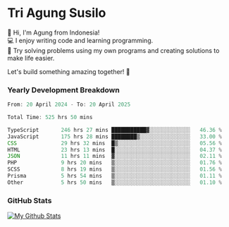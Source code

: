 # Tri Agung Susilo

👋 Hi, I'm Agung from Indonesia!<br>
💻 I enjoy writing code and learning programming.<br>
🧠 Try solving problems using my own programs and creating solutions to make life easier.

Let's build something amazing together! 🚀

### Yearly Development Breakdown

<!--START_SECTION:waka-->

```TypeScript JavaScript PHP
From: 20 April 2024 - To: 20 April 2025

Total Time: 525 hrs 50 mins

TypeScript       246 hrs 27 mins ███████████▓░░░░░░░░░░░░░   46.36 %
JavaScript       175 hrs 28 mins ████████▒░░░░░░░░░░░░░░░░   33.00 %
CSS              29 hrs 32 mins  █▒░░░░░░░░░░░░░░░░░░░░░░░   05.56 %
HTML             23 hrs 13 mins  █░░░░░░░░░░░░░░░░░░░░░░░░   04.37 %
JSON             11 hrs 11 mins  ▓░░░░░░░░░░░░░░░░░░░░░░░░   02.11 %
PHP              9 hrs 20 mins   ▒░░░░░░░░░░░░░░░░░░░░░░░░   01.76 %
SCSS             8 hrs 19 mins   ▒░░░░░░░░░░░░░░░░░░░░░░░░   01.56 %
Prisma           5 hrs 54 mins   ▒░░░░░░░░░░░░░░░░░░░░░░░░   01.11 %
Other            5 hrs 50 mins   ▒░░░░░░░░░░░░░░░░░░░░░░░░   01.10 %
```

<!--END_SECTION:waka-->

### GitHub Stats

[![My Github Stats](https://github-readme-stats.vercel.app/api?username=triagung128&show_icons=true&hide=contribs,issues&count_private=true&theme=tokyonight)](https://github.com/triagung128)

<!-- [![Top Langs](https://github-readme-stats.vercel.app/api/top-langs/?username=triagung128&layout=compact)](https://github.com/triagung128) -->
